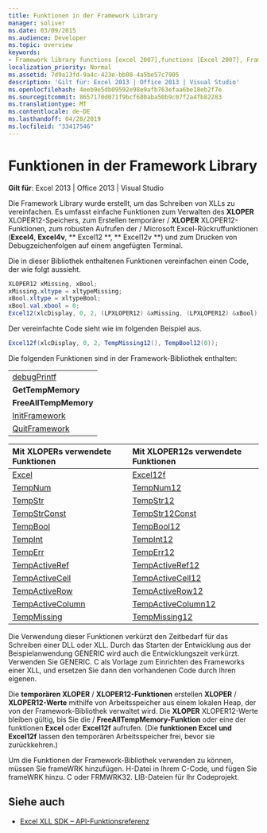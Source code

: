 ```yaml
---
title: Funktionen in der Framework Library
manager: soliver
ms.date: 03/09/2015
ms.audience: Developer
ms.topic: overview
keywords:
- Framework library functions [excel 2007],functions [Excel 2007], Framework library
localization_priority: Normal
ms.assetid: 7d9a13fd-9a4c-423e-bb08-4a5be57c7905
description: 'Gilt für: Excel 2013 | Office 2013 | Visual Studio'
ms.openlocfilehash: 4eeb9e5db09592e98e9afb763efaa6be18eb2f7e
ms.sourcegitcommit: 8657170d071f9bcf680aba50b9c07f2a4fb82283
ms.translationtype: MT
ms.contentlocale: de-DE
ms.lasthandoff: 04/28/2019
ms.locfileid: "33417546"
---
```

# <a name="functions-in-the-framework-library"></a>Funktionen in der Framework Library

**Gilt für**: Excel 2013 | Office 2013 | Visual Studio 
  
Die Framework Library wurde erstellt, um das Schreiben von XLLs zu vereinfachen. Es umfasst einfache Funktionen zum Verwalten des **XLOPER** XLOPER12-Speichers, zum Erstellen temporärer /  **XLOPER** XLOPER12-Funktionen, zum robusten Aufrufen der /  Microsoft Excel-Rückruffunktionen (**Excel4**, **Excel4v**, ** Excel12 **, ** Excel12v **) und zum Drucken von Debugzeichenfolgen auf einem angefügten Terminal.
  
Die in dieser Bibliothek enthaltenen Funktionen vereinfachen einen Code, der wie folgt aussieht.
  
```cs
XLOPER12 xMissing, xBool;
xMissing.xltype = xltypeMissing;
xBool.xltype = xltypeBool;
xBool.val.xbool = 0;
Excel12(xlcDisplay, 0, 2, (LPXLOPER12) &xMissing, (LPXLOPER12) &xBool);
```

Der vereinfachte Code sieht wie im folgenden Beispiel aus.
  
```cs
Excel12f(xlcDisplay, 0, 2, TempMissing12(), TempBool12(0));
```

Die folgenden Funktionen sind in der Framework-Bibliothek enthalten:
  
||
|:-----|
|[debugPrintf](debugprintf.md) <br/> |
|**GetTempMemory** <br/> |
|**FreeAllTempMemory** <br/> |
|[InitFramework](initframework.md) <br/> |
|[QuitFramework](quitframework.md) <br/> |
   
|**Mit XLOPERs verwendete Funktionen**|**Mit XLOPER12s verwendete Funktionen**|
|:-----|:-----|
|[Excel](excel-excel12f.md) <br/> |[Excel12f](excel-excel12f.md) <br/> |
|[TempNum](tempnum-tempnum12.md) <br/> |[TempNum12](tempnum-tempnum12.md) <br/> |
|[TempStr](tempstr.md) <br/> |[TempStr12](tempstrconst-tempstr12.md) <br/> |
|[TempStrConst](tempstrconst-tempstr12.md) <br/> |[TempStr12Const](tempstrconst-tempstr12.md) <br/> |
|[TempBool](tempbool-tempbool12.md) <br/> |[TempBool12](tempbool-tempbool12.md) <br/> |
|[TempInt](tempint-tempint12.md) <br/> |[TempInt12](tempint-tempint12.md) <br/> |
|[TempErr](temperr-temperr12.md) <br/> |[TempErr12](temperr-temperr12.md) <br/> |
|[TempActiveRef](tempactiveref-tempactiveref12.md) <br/> |[TempActiveRef12](tempactiveref-tempactiveref12.md) <br/> |
|[TempActiveCell](tempactivecell-tempactivecell12.md) <br/> |[TempActiveCell12](tempactivecell-tempactivecell12.md) <br/> |
|[TempActiveRow](tempactiverow-tempactiverow12.md) <br/> |[TempActiveRow12](tempactiverow-tempactiverow12.md) <br/> |
|[TempActiveColumn](tempactivecolumn-tempactivecolumn12.md) <br/> |[TempActiveColumn12](tempactivecolumn-tempactivecolumn12.md) <br/> |
|[TempMissing](tempmissing-tempmissing12.md) <br/> |[TempMissing12](tempmissing-tempmissing12.md) <br/> |
   
Die Verwendung dieser Funktionen verkürzt den Zeitbedarf für das Schreiben einer DLL oder XLL. Durch das Starten der Entwicklung aus der Beispielanwendung GENERIC wird auch die Entwicklungszeit verkürzt. Verwenden Sie GENERIC. C als Vorlage zum Einrichten des Frameworks einer XLL, und ersetzen Sie dann den vorhandenen Code durch Ihren eigenen.
  
Die **temporären XLOPER** /  **XLOPER12-Funktionen** erstellen **XLOPER** /  **XLOPER12-Werte** mithilfe von Arbeitsspeicher aus einem lokalen Heap, der von der Framework-Bibliothek verwaltet wird. Die **XLOPER** XLOPER12-Werte bleiben gültig, bis Sie die /   **FreeAllTempMemory-Funktion** oder eine der funktionen **Excel** oder **Excel12f** aufrufen. (Die **funktionen Excel** **und Excel12f** lassen den temporären Arbeitsspeicher frei, bevor sie zurückkehren.) 
  
Um die Funktionen der Framework-Bibliothek verwenden zu können, müssen Sie frameWRK hinzufügen. H-Datei in Ihrem C-Code, und fügen Sie frameWRK hinzu. C oder FRMWRK32. LIB-Dateien für Ihr Codeprojekt.
  
## <a name="see-also"></a>Siehe auch

- [Excel XLL SDK – API-Funktionsreferenz](excel-xll-sdk-api-function-reference.md)

